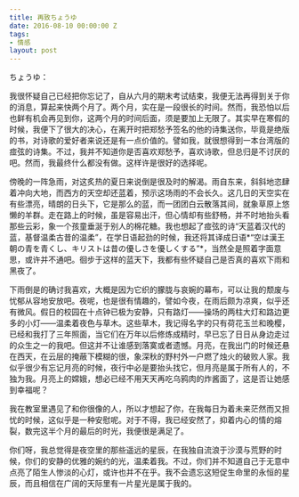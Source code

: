 ```yaml
---
title: 再致ちょうゆ
date: 2016-08-10 00:00:00 Z
tags:
- 情感
layout: post
---
```


ちょうゆ：
  
我很怀疑自己已经把你忘记了，自从六月的期末考试结束，我便无法再得到关于你的消息，算起来快两个月了。两个月，实在是一段很长的时间。然而，我恐怕以后也鲜有机会再见到你，这两个月的时间后面，须是要加上无限了。其实早在寒假的时候，我便下了很大的决心，在离开时把郑愁予签名的他的诗集送你，毕竟是绝版的书，对诗歌的爱好者来说还是有一点价值的。譬如我，就很想得到一本台湾版的痖弦的诗集。不过，我并不知道你是否喜欢郑愁予，喜欢诗歌，但总归是不讨厌的吧。然而，我最终什么都没有做。这样许是很好的选择呢。

傍晚的一阵急雨，对这炙热的夏日来说倒是很及时的解渴。雨自东来，斜斜地恣肆着冲向大地，而西方的天空却还蓝着，预示这场雨的不会长久。这几日的天空实在有些漂亮，晴朗的日头下，它是那么的蓝，而一团团白云散落其间，就象草原上悠懒的羊群。走在路上的时候，虽是容易出汗，但心情却有些舒畅，并不时地抬头看那些云彩，象一个孩童垂涎于别人的棉花糖。我也想起了痖弦的诗“天蓝着汉代的蓝，基督温柔古昔的温柔”，在学日语起劲的时候，我还将其译成日语*“空は漢王朝の青を青くし、キリストは昔の優しさを優しくする”*，当然全是照着字面意思，或许并不通吧。徊步于这样的蓝天下，我都有些怀疑自己是否真的喜欢下雨和黑夜了。

下雨倒是的确讨我喜欢，大概是因为它织的朦胧与哀婉的幕布，可以让我的颓废与忧郁从容地安放吧。夜呢，也是很有情趣的，譬如今夜，在雨后颇为凉爽，似乎还有微风。假日的校园在十点钟已极为安静，只有路灯——操场的两柱大灯和路边更多的小灯——温柔着夜色与草木。这些草木，我记得名字的只有荷花玉兰和晚樱，已经和我打了三年照面，当它们在万年以后修炼成精时，早已忘了日日从身边走过的众生之一的我吧。但这并不让谁感到落寞或者遗憾。月亮，在我出门的时候还悬在西天，在云层的掩蔽下模糊的很，象深秋的野村外一户燃了烛火的破败人家。我似乎很少有忘记月亮的时候，夜行中必是要抬头找它，但月亮是属于所有人的，不独为我。月亮上的嫦娥，想必已经不用天天再吃乌鸦肉的炸酱面了，这是否让她感到幸福呢？

我在教室里遇见了和你很像的人，所以才想起了你，在我每日为着未来茫然而又担忧的时候，这似乎是一种安慰呢。对于不得，我已经安然了，抑着内心的情的熔裂，数完这半个月的最后的时光，我便很是满足了。

你们呀，我总觉得是夜空里的那些遥远的星辰，在我独自流浪于沙漠与荒野的时候，你们的安静的优雅的婉约的光，温柔着我。不过，你们并不知道自己于无意中点亮了陌生人惨淡的心灯，或许也并不在乎。我不会遗忘这短促生命里的永恒的星辰，而且相信在广阔的天际里有一片星光是属于我的。
